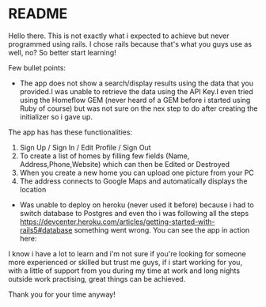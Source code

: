 # README

Hello there. This is not exactly what i expected to achieve but never programmed using rails. I chose rails because that's what you guys use as well, no? So better start learning!

Few bullet points:

- The app does not show a search/display results using the data that you provided.I was unable to retrieve the data using the API Key.I even tried using the Homeflow GEM (never heard of a GEM before i started using Ruby of course) but was not sure on the nex step to do after creating the initializer so i gave up. 

The app has has these functionalities: 
 1) Sign Up / Sign In / Edit Profile / Sign Out 
 2) To create a list of homes by filling few fields (Name, Address,Phone,Website) which can then be Edited or Destroyed
 3) When you create a new home you can upload one picture from your PC
 4) The address connects to Google Maps and automatically displays the location 


- Was unable to deploy on heroku (never used it before) because i had to switch database to Postgres and even tho i was following all the steps https://devcenter.heroku.com/articles/getting-started-with-rails5#database something went wrong. You can see the app in action here: 


I know i have a lot to learn and i'm not sure if you're looking for someone more experienced or skilled but trust me guys, if i start working for you, with a little of support from you during my time at work and long nights outside work practising, great things can be achieved.

Thank you for your time anyway! 